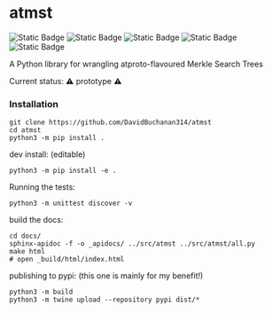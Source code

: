 # atmst

![Static Badge](https://img.shields.io/badge/license-MIT-blue) ![Static Badge](https://img.shields.io/badge/works%20on%20my%20machine-forestgreen) ![Static Badge](https://img.shields.io/badge/test%20coverage-0%25-red) ![Static Badge](https://img.shields.io/badge/docs-exist!-orange) ![Static Badge](https://img.shields.io/badge/cryptography-certified%20hand--rolled-yellow)

A Python library for wrangling atproto-flavoured Merkle Search Trees

Current status: ⚠️ prototype ⚠️

### Installation

```
git clone https://github.com/DavidBuchanan314/atmst
cd atmst
python3 -m pip install .
```

dev install: (editable)

```
python3 -m pip install -e .
```

Running the tests:

```
python3 -m unittest discover -v
```

build the docs:

```
cd docs/
sphinx-apidoc -f -o _apidocs/ ../src/atmst ../src/atmst/all.py
make html
# open _build/html/index.html
```

publishing to pypi: (this one is mainly for my benefit!)

```
python3 -m build
python3 -m twine upload --repository pypi dist/*
```
